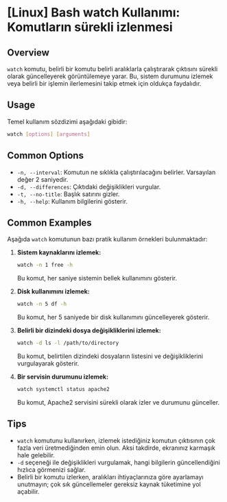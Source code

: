 # [Linux] Bash watch Kullanımı: Komutların sürekli izlenmesi

## Overview
`watch` komutu, belirli bir komutu belirli aralıklarla çalıştırarak çıktısını sürekli olarak güncelleyerek görüntülemeye yarar. Bu, sistem durumunu izlemek veya belirli bir işlemin ilerlemesini takip etmek için oldukça faydalıdır.

## Usage
Temel kullanım sözdizimi aşağıdaki gibidir:

```bash
watch [options] [arguments]
```

## Common Options
- `-n, --interval`: Komutun ne sıklıkla çalıştırılacağını belirler. Varsayılan değer 2 saniyedir.
- `-d, --differences`: Çıktıdaki değişiklikleri vurgular.
- `-t, --no-title`: Başlık satırını gizler.
- `-h, --help`: Kullanım bilgilerini gösterir.

## Common Examples
Aşağıda `watch` komutunun bazı pratik kullanım örnekleri bulunmaktadır:

1. **Sistem kaynaklarını izlemek:**
   ```bash
   watch -n 1 free -h
   ```
   Bu komut, her saniye sistemin bellek kullanımını gösterir.

2. **Disk kullanımını izlemek:**
   ```bash
   watch -n 5 df -h
   ```
   Bu komut, her 5 saniyede bir disk kullanımını güncelleyerek gösterir.

3. **Belirli bir dizindeki dosya değişikliklerini izlemek:**
   ```bash
   watch -d ls -l /path/to/directory
   ```
   Bu komut, belirtilen dizindeki dosyaların listesini ve değişikliklerini vurgulayarak gösterir.

4. **Bir servisin durumunu izlemek:**
   ```bash
   watch systemctl status apache2
   ```
   Bu komut, Apache2 servisini sürekli olarak izler ve durumunu günceller.

## Tips
- `watch` komutunu kullanırken, izlemek istediğiniz komutun çıktısının çok fazla veri üretmediğinden emin olun. Aksi takdirde, ekranınız karmaşık hale gelebilir.
- `-d` seçeneği ile değişiklikleri vurgulamak, hangi bilgilerin güncellendiğini hızlıca görmenizi sağlar.
- Belirli bir komutu izlerken, aralıkları ihtiyaçlarınıza göre ayarlamayı unutmayın; çok sık güncellemeler gereksiz kaynak tüketimine yol açabilir.